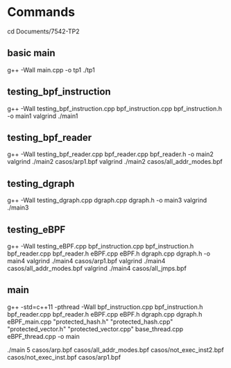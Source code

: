 # Commands

cd Documents/7542-TP2

## basic main

g++ -Wall main.cpp -o tp1
./tp1

## testing_bpf_instruction

g++ -Wall testing_bpf_instruction.cpp bpf_instruction.cpp bpf_instruction.h -o main1
valgrind ./main1

## testing_bpf_reader

g++ -Wall testing_bpf_reader.cpp bpf_reader.cpp bpf_reader.h -o main2
valgrind ./main2 casos/arp1.bpf
valgrind ./main2 casos/all_addr_modes.bpf

## testing_dgraph

g++ -Wall testing_dgraph.cpp dgraph.cpp dgraph.h -o main3
valgrind ./main3

## testing_eBPF

g++ -Wall testing_eBPF.cpp bpf_instruction.cpp bpf_instruction.h bpf_reader.cpp bpf_reader.h eBPF.cpp eBPF.h dgraph.cpp dgraph.h -o main4
valgrind ./main4 casos/arp1.bpf
valgrind ./main4 casos/all_addr_modes.bpf
valgrind ./main4 casos/all_jmps.bpf

## main

g++ -std=c++11 -pthread -Wall bpf_instruction.cpp bpf_instruction.h bpf_reader.cpp bpf_reader.h eBPF.cpp eBPF.h dgraph.cpp dgraph.h eBPF_main.cpp "protected_hash.h" "protected_hash.cpp" "protected_vector.h" "protected_vector.cpp" base_thread.cpp eBPF_thread.cpp -o main

./main 5 casos/arp.bpf casos/all_addr_modes.bpf casos/not_exec_inst2.bpf casos/not_exec_inst.bpf casos/arp1.bpf
